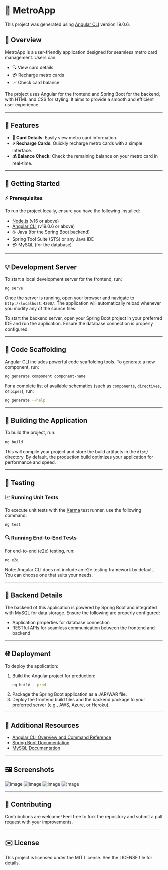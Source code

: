 # 🚋 MetroApp

This project was generated using [Angular CLI](https://github.com/angular/angular-cli) version 19.0.6.

## 🔄 Overview
MetroApp is a user-friendly application designed for seamless metro card management. Users can:
- 🔍 View card details
- 💳 Recharge metro cards
- 📈 Check card balance

The project uses Angular for the frontend and Spring Boot for the backend, with HTML and CSS for styling. It aims to provide a smooth and efficient user experience.

---

## 🌟 Features
- **🔑 Card Details**: Easily view metro card information.
- **⚡ Recharge Cards**: Quickly recharge metro cards with a simple interface.
- **💰 Balance Check**: Check the remaining balance on your metro card in real-time.

---

## 🚀 Getting Started

### ⚡ Prerequisites
To run the project locally, ensure you have the following installed:
- [Node.js](https://nodejs.org/) (v16 or above)
- [Angular CLI](https://angular.io/cli) (v19.0.6 or above)
- ☕ Java (for the Spring Boot backend)
- Spring Tool Suite (STS) or any Java IDE
- 💳 MySQL (for the database)

---

## 💡 Development Server
To start a local development server for the frontend, run:

```bash
ng serve
```

Once the server is running, open your browser and navigate to `http://localhost:4200/`. The application will automatically reload whenever you modify any of the source files.

To start the backend server, open your Spring Boot project in your preferred IDE and run the application. Ensure the database connection is properly configured.

---

## 🔧 Code Scaffolding
Angular CLI includes powerful code scaffolding tools. To generate a new component, run:

```bash
ng generate component component-name
```

For a complete list of available schematics (such as `components`, `directives`, or `pipes`), run:

```bash
ng generate --help
```

---

## 🔧 Building the Application
To build the project, run:

```bash
ng build
```

This will compile your project and store the build artifacts in the `dist/` directory. By default, the production build optimizes your application for performance and speed.

---

## 🔧 Testing

### 📈 Running Unit Tests
To execute unit tests with the [Karma](https://karma-runner.github.io) test runner, use the following command:

```bash
ng test
```

### 🔍 Running End-to-End Tests
For end-to-end (e2e) testing, run:

```bash
ng e2e
```

Note: Angular CLI does not include an e2e testing framework by default. You can choose one that suits your needs.

---

## 💼 Backend Details
The backend of this application is powered by Spring Boot and integrated with MySQL for data storage. Ensure the following are properly configured:
- Application properties for database connection
- RESTful APIs for seamless communication between the frontend and backend

---

## 🌐 Deployment
To deploy the application:
1. Build the Angular project for production:
   ```bash
   ng build --prod
   ```
2. Package the Spring Boot application as a JAR/WAR file.
3. Deploy the frontend build files and the backend package to your preferred server (e.g., AWS, Azure, or Heroku).

---

## 🔎 Additional Resources
- [Angular CLI Overview and Command Reference](https://angular.dev/tools/cli)
- [Spring Boot Documentation](https://spring.io/projects/spring-boot)
- [MySQL Documentation](https://dev.mysql.com/doc/)

---

## 🖼️ Screenshots
![image](https://github.com/user-attachments/assets/3ce81682-9648-4f20-8d14-1858bdb13be2)
![image](https://github.com/user-attachments/assets/fe7dc6fa-61d4-4560-bd3c-440b84be7883)
![image](https://github.com/user-attachments/assets/627221e3-517e-4336-9397-16cc09401a7f)
![image](https://github.com/user-attachments/assets/bedc1883-3ca2-4606-92f8-a42a17ed3c23)

---

## 💪 Contributing
Contributions are welcome! Feel free to fork the repository and submit a pull request with your improvements.

---

## ✉️ License
This project is licensed under the MIT License. See the LICENSE file for details.
